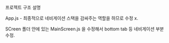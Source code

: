 프로젝트 구조 설명 

App.js - 최종적으로 네비게이션 스택을 감싸주는 역할을 하므로 수정 x.

SCreen 폴더 안에 있는 MainScreen.js 을 수정해서 bottom tab 등 네비게이션 부분 수정.

